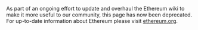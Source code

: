As part of an ongoing effort to update and overhaul the Ethereum wiki to make it more useful to our community, this page has now been deprecated. For up-to-date information about Ethereum please visit [ethereum.org](https://ethereum.org).
